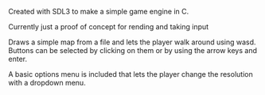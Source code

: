 Created with SDL3 to make a simple game engine in C.

Currently just a proof of concept for rending and taking input

Draws a simple map from a file and lets the player walk around using wasd. Buttons can be selected by clicking on them or by using the arrow keys and enter.

A basic options menu is included that lets the player change the resolution with a dropdown menu.